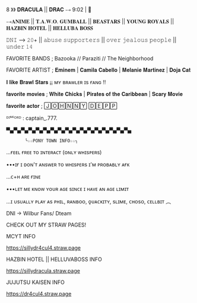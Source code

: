 8 》》 𝐃𝐑𝐀𝐂𝐔𝐋𝐀 || 𝐃𝐑𝐀𝐂 ⤍ 9:02 | 🚬

⤍𝐀𝐍𝐈𝐌𝐄 || 𝐓.𝐀.𝐖.𝐎. 𝐆𝐔𝐌𝐁𝐀𝐋𝐋 || 𝐁𝐄𝐀𝐒𝐓𝐀𝐑𝐒 || 𝐘𝐎𝐔𝐍𝐆 𝐑𝐎𝐘𝐀𝐋𝐒 || 𝐇𝐀𝐙𝐁𝐈𝐍 𝐇𝐎𝐓𝐄𝐋 || 𝐇𝐄𝐋𝐋𝐔𝐁𝐀 𝐁𝐎𝐒𝐒

𝙳𝙽𝙸 ⟶ 𝟸𝟶+ || 𝚊𝚋𝚞𝚜𝚎 𝚜𝚞𝚙𝚙𝚘𝚛𝚝𝚎𝚛𝚜
|| 𝚘𝚟𝚎𝚛 𝚓𝚎𝚊𝚕𝚘𝚞𝚜 𝚙𝚎𝚘𝚙𝚕𝚎 || 𝚞𝚗𝚍𝚎𝚛 𝟷𝟺

FAVORITE BANDS ; B͏a͏z͏o͏o͏k͏a͏ // P͏a͏r͏a͏z͏i͏t͏i͏ // T͏h͏e͏ N͏e͏i͏g͏h͏b͏o͏r͏h͏o͏o͏d͏

FAVORITE ARTIST ; 𝐄𝐦𝐢𝐧𝐞𝐦 | 𝐂𝐚𝐦𝐢𝐥𝐚 𝐂𝐚𝐛𝐞𝐥𝐥𝐨 | 𝐌𝐞𝐥𝐚𝐧𝐢𝐞 𝐌𝐚𝐫𝐭𝐢𝐧𝐞𝐳 | 𝐃𝐨𝐣𝐚 𝐂𝐚𝐭

𝐈 𝐥𝐢𝐤𝐞 𝐁𝐫𝐚𝐰𝐥 𝐒𝐭𝐚𝐫𝐬 ¡¡ ᴍʏ ʙʀᴀᴡʟᴇʀ ɪs ғᴀɴɢ !! 

𝐟𝐚𝐯𝐨𝐫𝐢𝐭𝐞 𝐦𝐨𝐯𝐢𝐞𝐬 ; 𝐖𝐡𝐢𝐭𝐞 𝐂𝐡𝐢𝐜𝐤𝐬 | 𝐏𝐢𝐫𝐚𝐭𝐞𝐬 𝐨𝐟 𝐭𝐡𝐞 𝐂𝐚𝐫𝐢𝐛𝐛𝐞𝐚𝐧 | 𝐒𝐜𝐚𝐫𝐲 𝐌𝐨𝐯𝐢𝐞

𝐟𝐚𝐯𝐨𝐫𝐢𝐭𝐞 𝐚𝐜𝐭𝐨𝐫 ; 🄹🄾🄷🄽🄽🅈 🄳🄴🄿🄿

ᴰᴵˢᶜᴼᴿᴰ : captain_.777.

▀▄▀▄▀▄▀▄▀▄▀▄▀▄▀▄▀▄▀▄▀▄▀▄▀▄▀▄▀▄▀▄▀▄

           ╰☆☆PONY TOWN INFO☆☆╮

...ғᴇᴇʟ ғʀᴇᴇ ᴛᴏ ɪɴᴛᴇʀᴀᴄᴛ (ᴏɴʟʏ ᴡʜɪsᴘᴇʀs)


•••ɪғ ɪ ᴅᴏɴ'ᴛ ᴀɴsᴡᴇʀ ᴛᴏ ᴡʜɪsᴘᴇʀs ɪ'ᴍ ᴘʀᴏʙᴀʙʟʏ ᴀғᴋ


...ᴄ+ʜ ᴀʀᴇ ғɪɴᴇ


•••ʟᴇᴛ ᴍᴇ ᴋɴᴏᴡ ʏᴏᴜʀ ᴀɢᴇ sɪɴᴄᴇ ɪ ʜᴀᴠᴇ ᴀɴ ᴀɢᴇ ʟɪᴍɪᴛ


...ɪ ᴜsᴜᴀʟʟʏ ᴘʟᴀʏ ᴀs ᴘʜɪʟ, ʀᴀɴʙᴏᴏ, ǫᴜᴀᴄᴋɪᴛʏ, sʟɪᴍᴇ, ᴄʜᴏsᴏ, ᴄᴇʟʟʙɪᴛ ︵

DNI -> Wilbur Fans/ Dteam


CHECK OUT MY STRAW PAGES!

MCYT INFO 

https://sillydr4cul4.straw.page

HAZBIN HOTEL || HELLUVABOSS INFO 

https://sillydracula.straw.page

JUJUTSU KAISEN INFO

https://dr4cul4.straw.page



